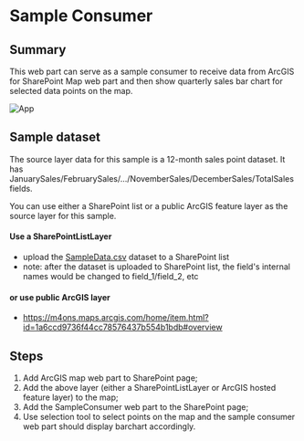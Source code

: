 # Sample Consumer
## Summary

This web part can serve as a sample consumer to receive data from ArcGIS for SharePoint Map web part and then show quarterly sales bar chart for selected data points on the map.

![App](./sampleConsumer.gif)


## Sample dataset
The source layer data for this sample is a 12-month sales point dataset. It has JanuarySales/FebruarySales/.../NovemberSales/DecemberSales/TotalSales fields.

You can use either a SharePoint list or a public ArcGIS feature layer as the source layer for this sample.

#### Use a SharePointListLayer
- upload the [SampleData.csv](./SampleData.csv) dataset to a SharePoint list
- note: after the dataset is uploaded to SharePoint list, the field's internal names would be changed to field_1/field_2, etc

#### or use public ArcGIS layer
- https://m4ons.maps.arcgis.com/home/item.html?id=1a6ccd9736f44cc78576437b554b1bdb#overview

## Steps
1. Add ArcGIS map web part to SharePoint page;
2. Add the above layer (either a SharePointListLayer or ArcGIS hosted feature layer) to the map;
3. Add the SampleConsumer web part to the SharePoint page;
4. Use selection tool to select points on the map and the sample consumer web part should display barchart accordingly.